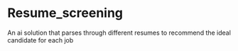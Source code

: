 # Resume_screening
An ai solution that parses through different resumes to recommend the ideal candidate for each job
